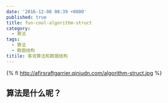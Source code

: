 ```yaml
---
date: '2016-12-08 08:39 +0800'
published: true
title: fun-cool-algorithm-struct
category:
  - 算法
tags:
  - 算法
  - 数据结构
titile: 客说算法和数据结构
---
```

{% fi http://afirsraftgarrier.qiniudn.com/algorithm-struct.jpg %}

## 算法是什么呢？

